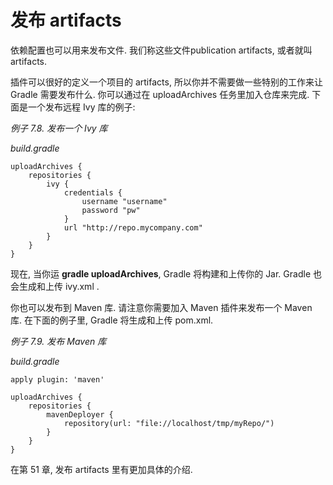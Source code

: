 # 发布 artifacts
依赖配置也可以用来发布文件. 我们称这些文件publication artifacts, 或者就叫 artifacts.

插件可以很好的定义一个项目的 artifacts, 所以你并不需要做一些特别的工作来让 Gradle 需要发布什么. 你可以通过在 uploadArchives 任务里加入仓库来完成. 下面是一个发布远程 Ivy 库的例子:

*例子 7.8. 发布一个 Ivy 库*

*build.gradle*

    uploadArchives {
        repositories {
            ivy {
                credentials {
                    username "username"
                    password "pw"
                }
                url "http://repo.mycompany.com"
            }
        }
    }

现在, 当你运 **gradle uploadArchives**, Gradle 将构建和上传你的 Jar. Gradle 也会生成和上传 ivy.xml .

你也可以发布到 Maven 库. 请注意你需要加入 Maven 插件来发布一个 Maven 库. 在下面的例子里, Gradle 将生成和上传 pom.xml.

*例子 7.9. 发布 Maven 库*

*build.gradle*

    apply plugin: 'maven'

    uploadArchives {
        repositories {
            mavenDeployer {
                repository(url: "file://localhost/tmp/myRepo/")
            }
        }
    }

在第 51 章, 发布 artifacts 里有更加具体的介绍.


